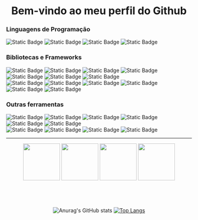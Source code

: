 <h1 align="center">Bem-vindo ao meu perfil do Github</h1>
<div align="left">
  <h3>Linguagens de Programação</h1>
  <div>
      <img alt="Static Badge" src="https://img.shields.io/badge/Python-black?style=for-the-badge&logoColor=blue&logo=Python&logoSize=60">
      <img alt="Static Badge" src="https://img.shields.io/badge/Java-black?style=for-the-badge&logoColor=white&logo=openjdk&logoSize=60">
      <img alt="Static Badge" src="https://img.shields.io/badge/TypeScript-black?style=for-the-badge&logo=TypeScript&logoColor=blue&logoSize=60">
      <img alt="Static Badge" src="https://img.shields.io/badge/JavaScript-black?style=for-the-badge&logo=JavaScript&logoColor=yellow&logoSize=60">
  </div>
  <h3>Bibliotecas e Frameworks</h3>
  <div>
      <img alt="Static Badge" src="https://img.shields.io/badge/Flask-black?style=for-the-badge&logo=Flask&logoSize=60"> 
      <img alt="Static Badge" src="https://img.shields.io/badge/Jinja2-black?style=for-the-badge&logo=Jinja&logoColor=red&logoSize=60">
      <img alt="Static Badge" src="https://img.shields.io/badge/SQLAlchemy-black?style=for-the-badge&logo=SQLAlchemy&logoColor=red&logoSize=60">
      <img alt="Static Badge" src="https://img.shields.io/badge/Pytest-black?style=for-the-badge&logo=Pytest&logoColor=yellow&logoSize=60">
      <img alt="Static Badge" src="https://img.shields.io/badge/Node.js-black?style=for-the-badge&logo=Node.js&logoColor=g&logoSize=60">
      <img alt="Static Badge" src="https://img.shields.io/badge/Express-black?style=for-the-badge&logo=Express&logoColor=orange&logoSize=60">
      <img alt="Static Badge" src="https://img.shields.io/badge/EJS-black?style=for-the-badge&logo=ejs&logoColor=yellow&logoSize=60">
      <br>
       <img alt="Static Badge" src="https://img.shields.io/badge/Sequelize-black?style=for-the-badge&logo=Sequelize&logoColor=blue&logoSize=60">
       <img alt="Static Badge" src="https://img.shields.io/badge/React-black?style=for-the-badge&logo=React&logoColor=blue&logoSize=60">
       <img alt="Static Badge" src="https://img.shields.io/badge/Mongoose-black?style=for-the-badge&logo=Mongoose&logoColor=green&logoSize=60">
       <img alt="Static Badge" src="https://img.shields.io/badge/Nodemon-black?style=for-the-badge&logo=Nodemon&logoColor=white&logoSize=60">
       <img alt="Static Badge" src="https://img.shields.io/badge/TailwindCSS-black?style=for-the-badge&logo=TailwindCSS&logoColor=blue&logoSize=60">
       <img alt="Static Badge" src="https://img.shields.io/badge/Bootstrap-black?style=for-the-badge&logo=Bootstrap&logoColor=purple&logoSize=60">  
  </div>
  <h3>Outras ferramentas</h3>
  <div>
      <img alt="Static Badge" src="https://img.shields.io/badge/Amazon%20Web%20Services-black?style=for-the-badge&logo=Amazon%20Web%20Services&logoColor=orange&logoSize=60">
      <img alt="Static Badge" src="https://img.shields.io/badge/Docker-black?style=for-the-badge&logo=Docker&logoColor=blue&logoSize=60">
      <img alt="Static Badge" src="https://img.shields.io/badge/Git-black?style=for-the-badge&logo=Git&logoColor=orange&logoSize=60">
      <img alt="Static Badge" src="https://img.shields.io/badge/Linux-black?style=for-the-badge&logo=Linux&logoColor=white&logoSize=60">
      <img alt="Static Badge" src="https://img.shields.io/badge/Ubuntu-black?style=for-the-badge&logo=Ubuntu&logoColor=orange&logoSize=60">
      <img alt="Static Badge" src="https://img.shields.io/badge/SQLite-black?style=for-the-badge&logo=SQLite&logoColor=blue&logoSize=60">
    <br>
      <img alt="Static Badge" src="https://img.shields.io/badge/MongoDB-black?style=for-the-badge&logo=MongoDB&logoColor=green&logoSize=60">
      <img alt="Static Badge" src="https://img.shields.io/badge/MySQL-black?style=for-the-badge&logo=MySQL&logoColor=white&logoSize=60">
      <img alt="Static Badge" src="https://img.shields.io/badge/Postman-black?style=for-the-badge&logo=Postman&logoColor=orange&logoSize=60">
      <img alt="Static Badge" src="https://img.shields.io/badge/Warp-black?style=for-the-badge&logo=Warp&logoColor=white&logoSize=60">
  </div>
  <hr>
  <div align="center">
    <img width="100" src="https://cdn.jsdelivr.net/gh/devicons/devicon@latest/icons/pycharm/pycharm-original.svg" />
    <img width="100" src="https://cdn.jsdelivr.net/gh/devicons/devicon@latest/icons/intellij/intellij-original.svg" />   
    <img width="100" src="https://cdn.jsdelivr.net/gh/devicons/devicon@latest/icons/webstorm/webstorm-original.svg" />
    <img width="100" src="https://cdn.jsdelivr.net/gh/devicons/devicon@latest/icons/vscode/vscode-original-wordmark.svg" />
  </div>
<h1></h1>
<div align="center">
<br>

  
![Anurag's GitHub stats](https://github-readme-stats.vercel.app/api?username=techabraao&show_icons=true&theme=dark&card_width=200px&line_height=28.9px&locale=pt-br)
[![Top Langs](https://github-readme-stats.vercel.app/api/top-langs/?username=techabraao&layout=donut&locale=pt-br&theme=dark)](https://github.com/anuraghazra/github-readme-stats)


</div>


